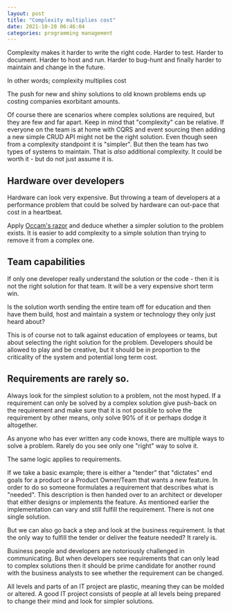 ```yaml
---
layout: post
title: "Complexity multiplies cost"
date: 2021-10-28 06:46:04
categories: programming management
---
```


Complexity makes it harder to write the right code. Harder to test. Harder to document. Harder to host and run. Harder to bug-hunt and finally harder to maintain and change in the future.

In other words; complexity multiplies cost

The push for new and shiny solutions to old known problems ends up costing companies exorbitant amounts.

Of course there are scenarios where complex solutions are required, but they are few and far apart. Keep in mind that "complexity" can be relative. If everyone on the team is at home with CQRS and event sourcing then adding a new simple CRUD API might not be the right solution. Even though seen from a complexity standpoint it is "simpler". But then the team has two types of systems to maintain. That is _also_ additional complexity. It could be worth it - but do not just assume it is.

## Hardware over developers

Hardware can look very expensive. But throwing a team of developers at a performance problem that could be solved by hardware can out-pace that cost in a heartbeat.

Apply [Occam's razor](https://en.wikipedia.org/wiki/Occam%27s_razor) and deduce whether a simpler solution to the problem exists. It is easier to add complexity to a simple solution than trying to remove it from a complex one.

## Team capabilities

If only one developer really understand the solution or the code - then it is not the right solution for that team. It will be a very expensive short term win.

Is the solution worth sending the entire team off for education and then have them build, host and maintain a system or technology they only just heard about?

This is of course not to talk against education of employees or teams, but about selecting the right solution for the problem. Developers should be allowed to play and be creative, but it should be in proportion to the criticality of the system and potential long term cost.

## Requirements are rarely so.

Always look for the simplest solution to a problem, not the most hyped. If a requirement can only be solved by a complex solution give push-back on the requirement and make sure that it is not possible to solve the requirement by other means, only solve 90% of it or perhaps dodge it altogether.

As anyone who has ever written any code knows, there are multiple ways to solve a problem. Rarely do you see only one "right" way to solve it.

The same logic applies to requirements.

If we take a basic example; there is either a "tender" that "dictates" end goals for a product or a Product Owner/Team that wants a new feature. In order to do so someone formulates a requirement that describes what is "needed". This description is then handed over to an architect or developer that either designs or implements the feature. As mentioned earlier the implementation can vary and still fulfill the requirement. There is not one single solution.

But we can also go back a step and look at the business requirement. Is that the only way to fulfill the tender or deliver the feature needed? It rarely is.

Business people and developers are notoriously challenged in communicating. But when developers see requirements that can only lead to complex solutions then it should be prime candidate for another round with the business analysts to see whether the requirement can be changed.

All levels and parts of an IT project are plastic, meaning they can be molded or altered. A good IT project consists of people at all levels being prepared to change their mind and look for simpler solutions.
